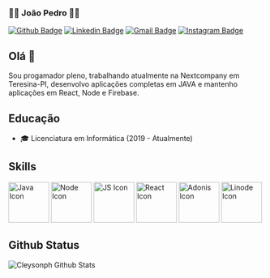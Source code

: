 ### 👨‍🏫  João Pedro 👨‍💻

[![Github Badge](https://img.shields.io/badge/-Github-000?style=flat-square&logo=Github&logoColor=white&link=https://github.com/S6NXGOD)](https://github.com/S6NXGOD)
[![Linkedin Badge](https://img.shields.io/badge/-LinkedIn-blue?style=flat-square&logo=Linkedin&logoColor=white&link=https://www.linkedin.com/in/jo%C3%A3o-pedro-pinto-do-%C3%B3-baa689192/)](https://www.linkedin.com/in/jo%C3%A3o-pedro-pinto-do-%C3%B3-baa689192/)
[![Gmail Badge](https://img.shields.io/badge/-Gmail-c14438?style=flat-square&logo=Gmail&logoColor=white&link=mailto:devjoaopedropinto@gmail.com)](mailto:devjoaopedropinto@gmail.com/)
[![Instagram Badge](https://img.shields.io/badge/-Instagram-C13584?style=flat-square&labelColor=C13584&logo=instagram&logoColor=white&link=https://www.instagram.com/dev_joaopedro/)](https://www.instagram.com/dev_joaopedro/)

## Olá 👋
 
Sou progamador pleno, trabalhando atualmente na Nextcompany em Teresina-PI, desenvolvo aplicações completas em JAVA e mantenho aplicações em React, Node e Firebase.

## Educação

- 🎓 Licenciatura em Informática (2019 - Atualmente)

## Skills

<img src="https://www.vectorlogo.zone/logos/java/java-ar21.svg" alt="Java Icon" width="80">
<img src="https://www.vectorlogo.zone/logos/nodejs/nodejs-ar21.svg" alt="Node Icon" width="80">
<img src="https://www.vectorlogo.zone/logos/javascript/javascript-ar21.svg" alt="JS Icon" width="80">
<img src="https://www.vectorlogo.zone/logos/reactjs/reactjs-ar21.svg" alt="React Icon" width="80">
<img src="https://www.vectorlogo.zone/logos/adonisjs/adonisjs-ar21.svg" alt="Adonis Icon" width="80">
<img src="https://www.vectorlogo.zone/logos/linode/linode-ar21.svg" alt="Linode Icon" width="80">

## Github Status

![Cleysonph Github Stats](https://github-readme-stats.vercel.app/api?username=S6NXGOD&show_icons=true)
